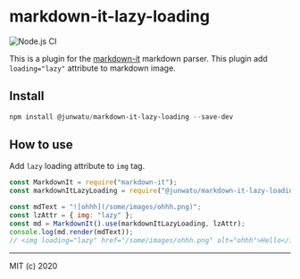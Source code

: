 # markdown-it-lazy-loading

![Node.js CI](https://github.com/junwatu/markdown-it-lazy-loading/workflows/Node.js%20CI/badge.svg)

This is a plugin for the [markdown-it](https://github.com/markdown-it/markdown-it) markdown parser.
This plugin add `loading="lazy"` attribute to markdown image.

Install
---

```powershell
npm install @junwatu/markdown-it-lazy-loading --save-dev
```


## How to use

Add `lazy` loading attribute to `img` tag.

```javascript
const MarkdownIt = require("markdown-it");
const markdownItLazyLoading = require("@junwatu/markdown-it-lazy-loading");

const mdText = "![ohhh](/some/images/ohhh.png)";
const lzAttr = { img: "lazy" };
const md = MarkdownIt().use(markdownItLazyLoading, lzAttr);
console.log(md.render(mdText));
// <img loading="lazy" href="/some/images/ohhh.png" alt="ohhh">Hello</img>
```

---

MIT (c) 2020
